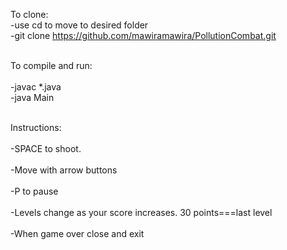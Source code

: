 To clone:
   <br> 
  -use cd to move to desired folder
  </br> 
  -git clone https://github.com/mawiramawira/PollutionCombat.git

<br> 
To compile and run:
  </br> 
  <br> 
  -javac *.java 
  </br> 
  -java Main

<br> Instructions: </br> 
  <br> -SPACE to shoot. </br> 
 <br>  -Move with arrow buttons </br> 
 <br>  -P to pause </br> 
  <br> -Levels change as your score increases. 30 points===last level </br> 
  <br> -When game over close and exit </br> 
